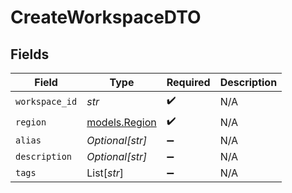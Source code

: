 # CreateWorkspaceDTO


## Fields

| Field                                | Type                                 | Required                             | Description                          |
| ------------------------------------ | ------------------------------------ | ------------------------------------ | ------------------------------------ |
| `workspace_id`                       | *str*                                | :heavy_check_mark:                   | N/A                                  |
| `region`                             | [models.Region](../models/region.md) | :heavy_check_mark:                   | N/A                                  |
| `alias`                              | *Optional[str]*                      | :heavy_minus_sign:                   | N/A                                  |
| `description`                        | *Optional[str]*                      | :heavy_minus_sign:                   | N/A                                  |
| `tags`                               | List[*str*]                          | :heavy_minus_sign:                   | N/A                                  |